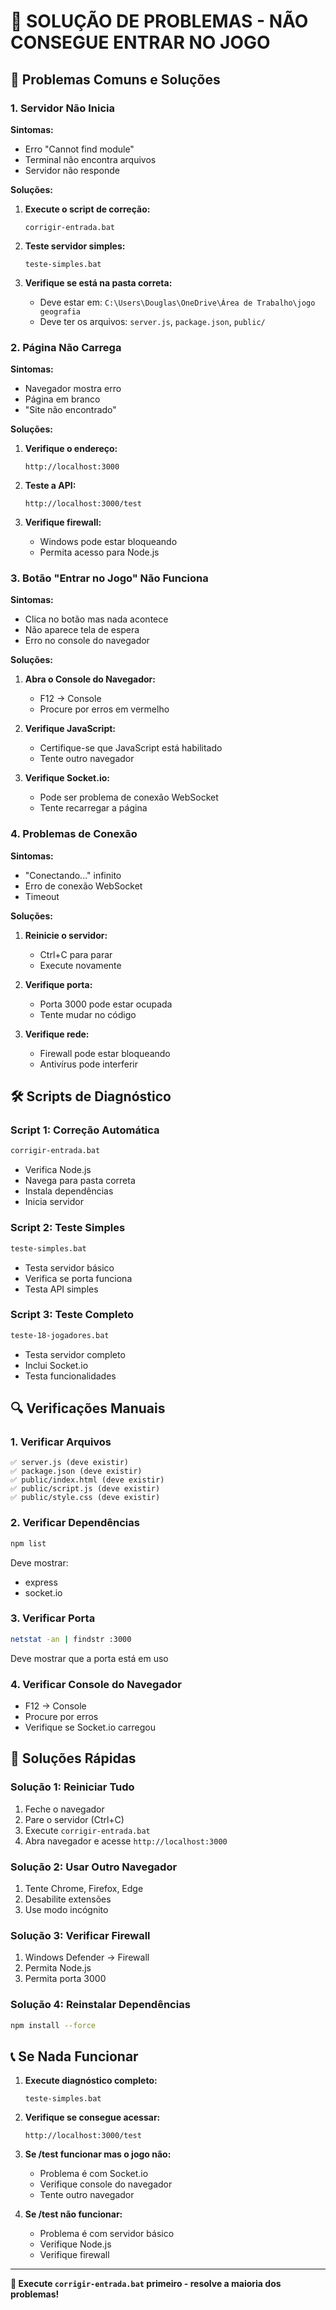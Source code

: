 # 🔧 SOLUÇÃO DE PROBLEMAS - NÃO CONSEGUE ENTRAR NO JOGO

## 🚨 Problemas Comuns e Soluções

### 1. Servidor Não Inicia

**Sintomas:**
- Erro "Cannot find module"
- Terminal não encontra arquivos
- Servidor não responde

**Soluções:**
1. **Execute o script de correção:**
   ```
   corrigir-entrada.bat
   ```

2. **Teste servidor simples:**
   ```
   teste-simples.bat
   ```

3. **Verifique se está na pasta correta:**
   - Deve estar em: `C:\Users\Douglas\OneDrive\Área de Trabalho\jogo geografia`
   - Deve ter os arquivos: `server.js`, `package.json`, `public/`

### 2. Página Não Carrega

**Sintomas:**
- Navegador mostra erro
- Página em branco
- "Site não encontrado"

**Soluções:**
1. **Verifique o endereço:**
   ```
   http://localhost:3000
   ```

2. **Teste a API:**
   ```
   http://localhost:3000/test
   ```

3. **Verifique firewall:**
   - Windows pode estar bloqueando
   - Permita acesso para Node.js

### 3. Botão "Entrar no Jogo" Não Funciona

**Sintomas:**
- Clica no botão mas nada acontece
- Não aparece tela de espera
- Erro no console do navegador

**Soluções:**
1. **Abra o Console do Navegador:**
   - F12 → Console
   - Procure por erros em vermelho

2. **Verifique JavaScript:**
   - Certifique-se que JavaScript está habilitado
   - Tente outro navegador

3. **Verifique Socket.io:**
   - Pode ser problema de conexão WebSocket
   - Tente recarregar a página

### 4. Problemas de Conexão

**Sintomas:**
- "Conectando..." infinito
- Erro de conexão WebSocket
- Timeout

**Soluções:**
1. **Reinicie o servidor:**
   - Ctrl+C para parar
   - Execute novamente

2. **Verifique porta:**
   - Porta 3000 pode estar ocupada
   - Tente mudar no código

3. **Verifique rede:**
   - Firewall pode estar bloqueando
   - Antivírus pode interferir

## 🛠️ Scripts de Diagnóstico

### Script 1: Correção Automática
```bash
corrigir-entrada.bat
```
- Verifica Node.js
- Navega para pasta correta
- Instala dependências
- Inicia servidor

### Script 2: Teste Simples
```bash
teste-simples.bat
```
- Testa servidor básico
- Verifica se porta funciona
- Testa API simples

### Script 3: Teste Completo
```bash
teste-18-jogadores.bat
```
- Testa servidor completo
- Inclui Socket.io
- Testa funcionalidades

## 🔍 Verificações Manuais

### 1. Verificar Arquivos
```
✅ server.js (deve existir)
✅ package.json (deve existir)
✅ public/index.html (deve existir)
✅ public/script.js (deve existir)
✅ public/style.css (deve existir)
```

### 2. Verificar Dependências
```bash
npm list
```
Deve mostrar:
- express
- socket.io

### 3. Verificar Porta
```bash
netstat -an | findstr :3000
```
Deve mostrar que a porta está em uso

### 4. Verificar Console do Navegador
- F12 → Console
- Procure por erros
- Verifique se Socket.io carregou

## 🚀 Soluções Rápidas

### Solução 1: Reiniciar Tudo
1. Feche o navegador
2. Pare o servidor (Ctrl+C)
3. Execute `corrigir-entrada.bat`
4. Abra navegador e acesse `http://localhost:3000`

### Solução 2: Usar Outro Navegador
1. Tente Chrome, Firefox, Edge
2. Desabilite extensões
3. Use modo incógnito

### Solução 3: Verificar Firewall
1. Windows Defender → Firewall
2. Permita Node.js
3. Permita porta 3000

### Solução 4: Reinstalar Dependências
```bash
npm install --force
```

## 📞 Se Nada Funcionar

1. **Execute diagnóstico completo:**
   ```
   teste-simples.bat
   ```

2. **Verifique se consegue acessar:**
   ```
   http://localhost:3000/test
   ```

3. **Se /test funcionar mas o jogo não:**
   - Problema é com Socket.io
   - Verifique console do navegador
   - Tente outro navegador

4. **Se /test não funcionar:**
   - Problema é com servidor básico
   - Verifique Node.js
   - Verifique firewall

---

**🎯 Execute `corrigir-entrada.bat` primeiro - resolve a maioria dos problemas!**
